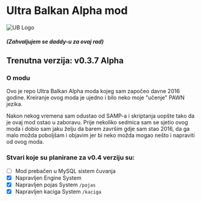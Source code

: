 # Ultra Balkan Alpha mod

![UB Logo](https://i.imgur.com/J0K59b0.png)

##### (Zahvaljujem se daddy-u za ovaj rad)


## Trenutna verzija: v0.3.7 Alpha

### O modu

Ovo je repo Ultra Balkan Alpha moda kojeg sam započeo davne 2016 godine.
Kreiranje ovog moda je ujedno i bilo neko moje "učenje" PAWN jezika.

Nakon nekog vremena sam odustao od SAMP-a i skriptanja uopšte tako da je ovaj mod ostao u zaboravu.
Prije nekoliko sedmica sam se sjetio ovog moda i dobio sam jaku želju da barem završim gdje sam stao 2016, da ga malo možda poboljšam i objavim jer bi neko možda mogao nešto i napraviti od ovog moda.

### Stvari koje su planirane za v0.4 verziju su:


- [ ] Mod prebačen u MySQL sistem čuvanja
- [x] Napravljen Engine System
- [x] Napravljen pojas System `/pojas`
- [x] Napravljen kaciga System `/kaciga`

